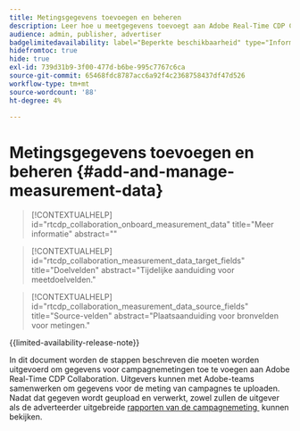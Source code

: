 ```yaml
---
title: Metingsgegevens toevoegen en beheren
description: Leer hoe u meetgegevens toevoegt aan Adobe Real-Time CDP Collaboration.
audience: admin, publisher, advertiser
badgelimitedavailability: label="Beperkte beschikbaarheid" type="Informative" url="https://helpx.adobe.com/nl/legal/product-descriptions/real-time-customer-data-platform-collaboration.html newtab=true"
hidefromtoc: true
hide: true
exl-id: 739d31b9-3f00-477d-b6be-995c7767c6ca
source-git-commit: 65468fdc8787acc6a92f4c2368758437df47d526
workflow-type: tm+mt
source-wordcount: '88'
ht-degree: 4%

---
```


# Metingsgegevens toevoegen en beheren {#add-and-manage-measurement-data}

>[!CONTEXTUALHELP]
>id="rtcdp_collaboration_onboard_measurement_data"
>title="Meer informatie"
>abstract=""

>[!CONTEXTUALHELP]
>id="rtcdp_collaboration_measurement_data_target_fields"
>title="Doelvelden"
>abstract="Tijdelijke aanduiding voor meetdoelvelden."

>[!CONTEXTUALHELP]
>id="rtcdp_collaboration_measurement_data_source_fields"
>title="Source-velden"
>abstract="Plaatsaanduiding voor bronvelden voor metingen."

{{limited-availability-release-note}}

In dit document worden de stappen beschreven die moeten worden uitgevoerd om gegevens voor campagnemetingen toe te voegen aan Adobe Real-Time CDP Collaboration. Uitgevers kunnen met Adobe-teams samenwerken om gegevens voor de meting van campagnes te uploaden. Nadat dat gegeven wordt geupload en verwerkt, zowel zullen de uitgever als de adverteerder uitgebreide [&#x200B; rapporten van de campagnemeting &#x200B;](/help/guide/collaborate/measure.md) kunnen bekijken.
